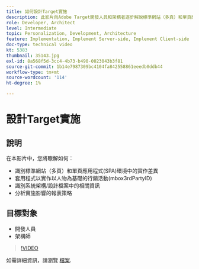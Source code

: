 ```yaml
---
title: 如何設計Target實施
description: 此影片向Adobe Target開發人員和架構者逐步解說標準網站（多頁）和單頁應用程式(SPA)環境中的實作差異。 瞭解如何套用程式來實施以人物為基礎的促銷活動(mbox3rdPartyID)、識別系統架構/設計檔案中的相關資訊，以及分析實施影響的報表策略。
role: Developer, Architect
level: Intermediate
topic: Personalization, Development, Architecture
feature: Implementation, Implement Server-side, Implement Client-side
doc-type: technical video
kt: 5383
thumbnail: 35143.jpg
exl-id: 8a568f5d-3cc4-4b73-b490-0023043b3f81
source-git-commit: 1b14e7987309bc4104fa842558861eeedb0ddb44
workflow-type: tm+mt
source-wordcount: '114'
ht-degree: 1%

---
```


# 設計Target實施

## 說明

在本影片中，您將瞭解如何：

* 識別標準網站（多頁）和單頁應用程式(SPA)環境中的實作差異
* 套用程式以實作以人物為基礎的行銷活動(mbox3rdPartyID)
* 識別系統架構/設計檔案中的相關資訊
* 分析實施影響的報表策略

## 目標對象

* 開發人員
* 架構師

>[!VIDEO](https://video.tv.adobe.com/v/35143/?quality=12)

如需詳細資訊，請瀏覽 [檔案](https://experienceleague.adobe.com/docs/target/using/implement-target/implementing-target.html?lang=en).
